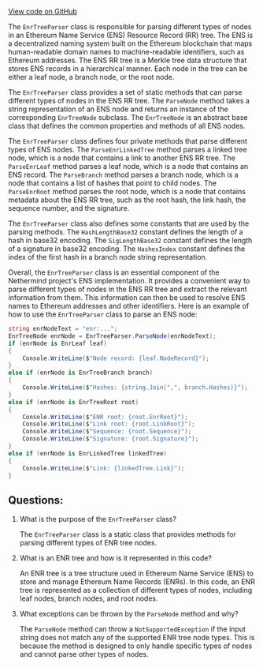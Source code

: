 [View code on GitHub](https://github.com/NethermindEth/nethermind/src/Nethermind/Nethermind.Network.Dns/EnrTreeParser.cs)

The `EnrTreeParser` class is responsible for parsing different types of nodes in an Ethereum Name Service (ENS) Resource Record (RR) tree. The ENS is a decentralized naming system built on the Ethereum blockchain that maps human-readable domain names to machine-readable identifiers, such as Ethereum addresses. The ENS RR tree is a Merkle tree data structure that stores ENS records in a hierarchical manner. Each node in the tree can be either a leaf node, a branch node, or the root node.

The `EnrTreeParser` class provides a set of static methods that can parse different types of nodes in the ENS RR tree. The `ParseNode` method takes a string representation of an ENS node and returns an instance of the corresponding `EnrTreeNode` subclass. The `EnrTreeNode` is an abstract base class that defines the common properties and methods of all ENS nodes.

The `EnrTreeParser` class defines four private methods that parse different types of ENS nodes. The `ParseEnrLinkedTree` method parses a linked tree node, which is a node that contains a link to another ENS RR tree. The `ParseEnrLeaf` method parses a leaf node, which is a node that contains an ENS record. The `ParseBranch` method parses a branch node, which is a node that contains a list of hashes that point to child nodes. The `ParseEnrRoot` method parses the root node, which is a node that contains metadata about the ENS RR tree, such as the root hash, the link hash, the sequence number, and the signature.

The `EnrTreeParser` class also defines some constants that are used by the parsing methods. The `HashLengthBase32` constant defines the length of a hash in base32 encoding. The `SigLengthBase32` constant defines the length of a signature in base32 encoding. The `HashesIndex` constant defines the index of the first hash in a branch node string representation.

Overall, the `EnrTreeParser` class is an essential component of the Nethermind project's ENS implementation. It provides a convenient way to parse different types of nodes in the ENS RR tree and extract the relevant information from them. This information can then be used to resolve ENS names to Ethereum addresses and other identifiers. Here is an example of how to use the `EnrTreeParser` class to parse an ENS node:

```csharp
string enrNodeText = "enr:...";
EnrTreeNode enrNode = EnrTreeParser.ParseNode(enrNodeText);
if (enrNode is EnrLeaf leaf)
{
    Console.WriteLine($"Node record: {leaf.NodeRecord}");
}
else if (enrNode is EnrTreeBranch branch)
{
    Console.WriteLine($"Hashes: {string.Join(",", branch.Hashes)}");
}
else if (enrNode is EnrTreeRoot root)
{
    Console.WriteLine($"ENR root: {root.EnrRoot}");
    Console.WriteLine($"Link root: {root.LinkRoot}");
    Console.WriteLine($"Sequence: {root.Sequence}");
    Console.WriteLine($"Signature: {root.Signature}");
}
else if (enrNode is EnrLinkedTree linkedTree)
{
    Console.WriteLine($"Link: {linkedTree.Link}");
}
```
## Questions: 
 1. What is the purpose of the `EnrTreeParser` class?
    
    The `EnrTreeParser` class is a static class that provides methods for parsing different types of ENR tree nodes.

2. What is an ENR tree and how is it represented in this code?
    
    An ENR tree is a tree structure used in Ethereum Name Service (ENS) to store and manage Ethereum Name Records (ENRs). In this code, an ENR tree is represented as a collection of different types of nodes, including leaf nodes, branch nodes, and root nodes.

3. What exceptions can be thrown by the `ParseNode` method and why?
    
    The `ParseNode` method can throw a `NotSupportedException` if the input string does not match any of the supported ENR tree node types. This is because the method is designed to only handle specific types of nodes and cannot parse other types of nodes.